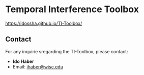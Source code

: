 
# Temporal Interference Toolbox

https://idossha.github.io/TI-Toolbox/

## Contact

For any inquirie sregarding the TI-Toolbox, please contact:

- **Ido Haber**
- Email: ihaber@wisc.edu
